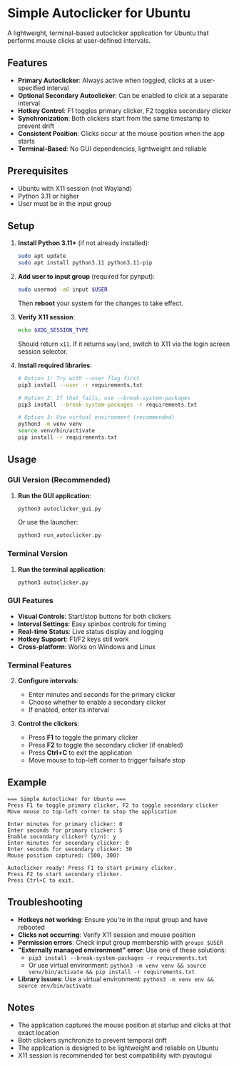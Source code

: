 # Simple Autoclicker for Ubuntu

A lightweight, terminal-based autoclicker application for Ubuntu that performs mouse clicks at user-defined intervals.

## Features

- **Primary Autoclicker**: Always active when toggled, clicks at a user-specified interval
- **Optional Secondary Autoclicker**: Can be enabled to click at a separate interval
- **Hotkey Control**: F1 toggles primary clicker, F2 toggles secondary clicker
- **Synchronization**: Both clickers start from the same timestamp to prevent drift
- **Consistent Position**: Clicks occur at the mouse position when the app starts
- **Terminal-Based**: No GUI dependencies, lightweight and reliable

## Prerequisites

- Ubuntu with X11 session (not Wayland)
- Python 3.11 or higher
- User must be in the input group

## Setup

1. **Install Python 3.11+** (if not already installed):
   ```bash
   sudo apt update
   sudo apt install python3.11 python3.11-pip
   ```

2. **Add user to input group** (required for pynput):
   ```bash
   sudo usermod -aG input $USER
   ```
   Then **reboot** your system for the changes to take effect.

3. **Verify X11 session**:
   ```bash
   echo $XDG_SESSION_TYPE
   ```
   Should return `x11`. If it returns `wayland`, switch to X11 via the login screen session selector.

4. **Install required libraries**:
   ```bash
   # Option 1: Try with --user flag first
   pip3 install --user -r requirements.txt
   
   # Option 2: If that fails, use --break-system-packages
   pip3 install --break-system-packages -r requirements.txt
   
   # Option 3: Use virtual environment (recommended)
   python3 -m venv venv
   source venv/bin/activate
   pip install -r requirements.txt
   ```

## Usage

### GUI Version (Recommended)
1. **Run the GUI application**:
   ```bash
   python3 autoclicker_gui.py
   ```
   Or use the launcher:
   ```bash
   python3 run_autoclicker.py
   ```

### Terminal Version
1. **Run the terminal application**:
   ```bash
   python3 autoclicker.py
   ```

### GUI Features
- **Visual Controls**: Start/stop buttons for both clickers
- **Interval Settings**: Easy spinbox controls for timing
- **Real-time Status**: Live status display and logging
- **Hotkey Support**: F1/F2 keys still work
- **Cross-platform**: Works on Windows and Linux

### Terminal Features
2. **Configure intervals**:
   - Enter minutes and seconds for the primary clicker
   - Choose whether to enable a secondary clicker
   - If enabled, enter its interval

3. **Control the clickers**:
   - Press **F1** to toggle the primary clicker
   - Press **F2** to toggle the secondary clicker (if enabled)
   - Press **Ctrl+C** to exit the application
   - Move mouse to top-left corner to trigger failsafe stop

## Example

```
=== Simple Autoclicker for Ubuntu ===
Press F1 to toggle primary clicker, F2 to toggle secondary clicker
Move mouse to top-left corner to stop the application

Enter minutes for primary clicker: 0
Enter seconds for primary clicker: 5
Enable secondary clicker? (y/n): y
Enter minutes for secondary clicker: 0
Enter seconds for secondary clicker: 30
Mouse position captured: (500, 300)

Autoclicker ready! Press F1 to start primary clicker.
Press F2 to start secondary clicker.
Press Ctrl+C to exit.
```

## Troubleshooting

- **Hotkeys not working**: Ensure you're in the input group and have rebooted
- **Clicks not occurring**: Verify X11 session and mouse position
- **Permission errors**: Check input group membership with `groups $USER`
- **"Externally managed environment" error**: Use one of these solutions:
  - `pip3 install --break-system-packages -r requirements.txt`
  - Or use virtual environment: `python3 -m venv venv && source venv/bin/activate && pip install -r requirements.txt`
- **Library issues**: Use a virtual environment: `python3 -m venv env && source env/bin/activate`

## Notes

- The application captures the mouse position at startup and clicks at that exact location
- Both clickers synchronize to prevent temporal drift
- The application is designed to be lightweight and reliable on Ubuntu
- X11 session is recommended for best compatibility with pyautogui

